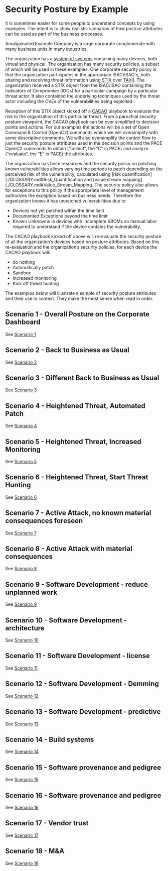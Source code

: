 # Security Posture by Example

It is sometimes easier for some people to understand concepts
by using examples.
The intent is to show realistic scenarios of how posture attributes
can be used as part of the business processes.

Amalgamated Example Company is a large corporate conglomerate
with many business units in many industries.

The organization has a
[system of systems](./GLOSSARY.md#system_of_systems)
containing many devices, both virtual and physical.
The organization has many security policies,
a subset of which will be used in these examples.
One corporate security policy is that the organization participates
in the appropriate ISAC/ISAO's, both
sharing and receiving threat information using
[STIX](./GLOSSARY.md#stix)
over
[TAXII](./GLOSSARY.md#taxii).
The organization received a STIX object from the ISAC/ISAO
containing the Indicators of Compromise (IOCs)
for a particular campaign by a particular threat actor.
It also contained the underlying techniques
used by the threat actor including the
CVEs of the vulnerabilities being exploited.  

Reception of this STIX object
kicked off a
[CACAO](./GLOSSARY.md#CACAO)
playbook
to evaluate the risk to the organization of this particular threat.
From a parochial security posture viewpoint,
the CACAO playbook can be over simplified
to decision points and actions.
For our examples the actions will be a set of
Open Command & Control (OpenC2) commands
which we will oversimplify with some descriptive comments.
We will also oversimplify the control flow to
just the security posture attributes
used in the decision points and
the PACE OpenC2 commands
to obtain (“collect”, the “C” in PACE) and
analyze (“evaluate”, the “E” in PACE) the attributes.

The organization has finite resources
and the security policy on patching known vulnerabilities
allows varying time periods to patch
depending on the perceived risk of the vulnerability,
calculated using
[risk quantification](./GLOSSARY.md#Risk_Quantification and
[value stream mapping](./GLOSSARY.md#Value_Stream_Mapping.
The security policy also allows for exceptions
to this policy if the appropriate level of management
authorizes the exception based on business needs.
Therefore the organization knows it has unpatched vulnerabilities
due to:
- Devices not yet patched within the time limit
- Documented Exceptions beyond the time limit
- Known Unknowns ie devices with incomplete SBOMs so manual labor required to understand if the device contains the vulnerability.

The CACAO playbook kicked off above
will re-evaluate the security posture
of all the organization’s devices based on posture attributes.
Based on this re-evaluation and the organization’s security policies,
for each device the CACAO playbook will:
- do nothing
- Automatically patch
- Sandbox
- Increased monitoring
- Kick off threat hunting

The examples below will illustrate a sample of
security posture attributes and their use in context.
They make the most sense when read in order.

## Scenario 1 - Overall Posture on the Corporate Dashboard
See [Scenario 1](./Scenario_01.md)

## Scenario 2 - Back to Business as Usual
See [Scenario 2](./Scenario_02.md)

## Scenario 3 - Different Back to Business as Usual
See [Scenario 3](./Scenario_03.md)

## Scenario 4 - Heightened Threat, Automated Patch
See [Scenario 4](./Scenario_04.md)

## Scenario 5 - Heightened Threat, Increased Monitoring
See [Scenario 5](./Scenario_05.md)

## Scenario 6 - Heightened Threat, Start Threat Hunting
See [Scenario 6](./Scenario_06.md)

## Scenario 7 - Active Attack, no known material consequences foreseen
See [Scenario 7](./Scenario_07.md)

## Scenario 8 - Active Attack with material consequences
See [Scenario 8](./Scenario_08.md)

## Scenario 9 - Software Development - reduce unplanned work
See [Scenario 9](./Scenario_09.md)

## Scenario 10 - Software Development - architecture
See [Scenario 10](./Scenario_10.md)

## Scenario 11 - Software Development - license
See [Scenario 11](./Scenario_11.md)

## Scenario 12 - Software Development - Demming
See [Scenario 12](./Scenario_12.md)

## Scenario 13 - Software Development - predictive
See [Scenario 13](./Scenario_13.md)

## Scenario 14 - Build systems
See [Scenario 14](./Scenario_14.md)

## Scenario 15 - Software provenance and pedigree
See [Scenario 15](./Scenario_15.md)

## Scenario 16 - Software provenance and pedigree
See [Scenario 16](./Scenario_16.md)

## Scenario 17 - Vendor trust
See [Scenario 17](./Scenario_17.md)

## Scenario 18 - M&A
See [Scenario 18](./Scenario_18.md)
